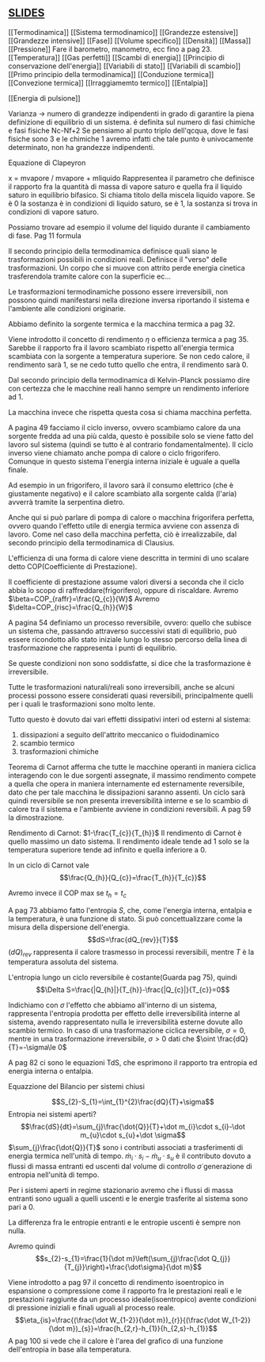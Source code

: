 [SLIDES](https://elearning.unisi.it/pluginfile.php/667732/mod_resource/content/1/FISICA%20I%20sez.THERMO-parte01-%20appunti%20LEZIONI%20FINALE.pdf)
--- 
[[Termodinamica]]
[[Sistema termodinamico]]
[[Grandezze estensive]]
[[Grandezze intensive]]
[[Fase]]
[[Volume specifico]]
[[Densità]]
[[Massa]]
[[Pressione]] Fare il barometro, manometro, ecc fino a pag 23.
[[Temperatura]]
[[Gas perfetti]]
[[Scambi di energia]]
[[Principio di conservazione dell'energia]]
[[Variabili di stato]]
[[Variabili di scambio]]
[[Primo principio della termodinamica]]
[[Conduzione termica]]
[[Convezione termica]]
[[Irraggiamemto termico]]
[[Entalpia]]

[[Energia di pulsione]]



Varianza -> numero di grandezze indipendenti in grado di garantire la piena definizione di equilibrio di un sistema.
é definita sul numero di fasi chimiche e fasi fisiche Nc-Nf+2
Se pensiamo al punto triplo dell'qcqua, dove le fasi fisiche sono 3 e le chimiche 1 avremo infatti che tale punto è univocamente determinato, non ha grandezze indipendenti.

Equazione di Clapeyron

x = mvapore / mvapore + mliquido
Rappresentea il parametro che definisce il rapporto fra la quantità di massa di vapore saturo e quella fra il liquido saturo in equilibrio bifasico. Si chiama titolo della miscela liquido vapore.
Se è 0 la sostanza è in condizioni di liquido saturo, se è 1, la sostanza si trova in condizioni di vapore saturo.

Possiamo trovare ad esempio il volume del liquido durante il cambiamento di fase.
Pag 11 formula

Il secondo principio della termodinamica definisce quali siano le trasformazioni possibili in condizioni reali. Definisce il "verso" delle trasformazioni. Un corpo che si muove con attrito perde energia cinetica trasferendola tramite calore con la superficie ec...

Le trasformazioni termodinamiche possono essere irreversibili, non possono quindi manifestarsi nella direzione inversa riportando il sistema e l'ambiente alle condizioni originarie.

Abbiamo definito la sorgente termica e la macchina termica a pag 32.

Viene introdotto il concetto di rendimento $\eta$ o efficienza termica a pag 35. Sarebbe il rapporto fra il lavoro scambiato rispetto all'energia termica scambiata con la sorgente a temperatura superiore.
Se non cedo calore, il rendimento sarà 1, se ne cedo tutto quello che entra, il rendimento sarà 0.

Dal secondo principio della termodinamica di Kelvin-Planck possiamo dire con certezza che le macchine reali hanno sempre un rendimento inferiore ad 1.

La macchina invece che rispetta questa cosa si chiama macchina perfetta.

A pagina 49 facciamo il ciclo inverso, ovvero scambiamo calore da una sorgente fredda ad una più calda, questo è possibile solo se viene fatto del lavoro sul sistema (quindi se tutto è al contrario fondamentalmente).
Il ciclo inverso viene chiamato anche pompa di calore o ciclo frigorifero.
Comunque in questo sistema l'energia interna iniziale è uguale a quella finale.

Ad esempio in un frigorifero, il lavoro sarà il consumo elettrico (che è giustamente negativo) e il calore scambiato alla sorgente calda (l'aria) avverrà tramite la serpentina dietro.

Anche qui si può parlare di pompa di calore o macchina frigorifera perfetta, ovvero quando l'effetto utile di energia termica avviene con assenza di lavoro. Come nel caso della macchina perfetta, ciò è irrealizzabile, dal secondo principio della termodinamica di Clausius.

L'efficienza di una forma di calore viene descritta in termini di uno scalare detto COP(Coefficiente di Prestazione).

Il coefficiente di prestazione assume valori diversi a seconda che il ciclo abbia lo scopo di raffreddare(frigorifero), oppure di riscaldare.
Avremo $\beta=COP_{raffr}=\frac{Q_{c}}{W}$
Avremo $\delta=COP_{risc}=\frac{Q_{h}}{W}$

A pagina 54 definiamo un processo reversibile, ovvero:
quello che subisce un sistema che, passando attraverso successivi stati di equilibrio, può essere ricondotto allo stato iniziale lungo lo stesso percorso della linea di trasformazione che rappresenta i punti di equilibrio.

Se queste condizioni non sono soddisfatte, si dice che la trasformazione è irreversibile.

Tutte le trasformazioni naturali/reali sono irreversibili, anche se alcuni processi possono essere considerati quasi reversibili, principalmente quelli per i quali le trasformazioni sono molto lente.

Tutto questo è dovuto dai vari effetti dissipativi interi od esterni al sistema:
1) dissipazioni a seguito dell'attrito meccanico o fluidodinamico
2) scambio termico
3) trasformazioni chimiche


Teorema di Carnot afferma che tutte le macchine operanti in maniera ciclica interagendo con le due sorgenti assegnate, il massimo rendimento compete a quella che opera in maniera internamente ed esternamente reversibile, dato che per tale macchina le dissipazioni saranno assenti.
Un ciclo sarà quindi reversibile se non presenta irreversibilità interne e se lo scambio di calore tra il sistema e l'ambiente avviene in condizioni reversibili.
A pag 59 la dimostrazione.

Rendimento di Carnot: $1-\frac{T_{c}}{T_{h}}$ 
Il rendimento di Carnot è quello massimo un dato sistema.
Il rendimento ideale tende ad 1 solo se la temperatura superiore tende ad infinito e quella inferiore a 0.

In un ciclo di Carnot vale
$$\frac{Q_{h}}{Q_{c}}=\frac{T_{h}}{T_{c}}$$

Avremo invece il COP max se $t_{h}=t_{c}$

A pag 73 abbiamo fatto l'entropia $S$, che, come l'energia interna, entalpia e la temperatura, è una funzione di stato.
Si può concettualizzare come la misura della dispersione dell'energia.
$$dS=\frac{dQ_{rev}}{T}$$
$(dQ)_{rev}$ rappresenta il calore trasmesso in processi reversibili, mentre $T$ è la temperatura assoluta del sistema.

L'entropia lungo un ciclo reversibile è costante(Guarda pag 75), quindi
$$\Delta S=\frac{|Q_{h}|}{T_{h}}-\frac{|Q_{c}|}{T_{c}}=0$$

Indichiamo con $\sigma$ l'effetto che abbiamo all'interno di un sistema, rappresenta l'entropia prodotta per effetto delle irreversibilità interne al sistema, avendo rappresentato nulla le irreversibilità esterne dovute allo scambio termico.
In caso di una trasformazione ciclica reversibile, $\sigma =0$, mentre in una trasformazione irreversibile, $\sigma > 0$ dati che $\oint \frac{dQ}{T}=-\sigma\le 0$ 

A pag 82 ci sono le equazioni TdS, che esprimono il rapporto tra entropia ed energia interna o entalpia.

Equazzione del Bilancio per sistemi chiusi

$$S_{2}-S_{1}=\int_{1}^{2}\frac{dQ}{T}+\sigma$$
Entropia nei sistemi aperti?
$$\frac{dS}{dt}=\sum_{j}\frac{\dot{Q}}{T}+\dot m_{i}\cdot s_{i}-\dot m_{u}\cdot s_{u}+\dot \sigma$$
$\sum_{j}\frac{\dot{Q}}{T}$ sono i contributi associati a trasferimenti di energia termica nell'unità di tempo.
$\dot m_{i}\cdot s_{i}-\dot m_{u}\cdot s_{u}$ è il contributo dovuto a flussi di massa entranti ed uscenti dal volume di controllo
$\dot \sigma$ generazione di entropia nell'unità di tempo.

Per i sistemi aperti in regime stazionario avremo che i flussi di massa entranti sono uguali a quelli uscenti e le energie trasferite al sistema sono pari a 0.

La differenza fra le entropie entranti e le entropie uscenti è sempre non nulla.

Avremo quindi
$$s_{2}-s_{1}=\frac{1}{\dot m}\left(\sum_{j}\frac{\dot Q_{j}}{T_{j}}\right)+\frac{\dot\sigma}{\dot m}$$

Viene introdotto a pag 97 il concetto di rendimento isoentropico in espansione o compressione come il rapporto fra le prestazioni reali e le prestazioni raggiunte da un processo ideale(isoentropico) avente condizioni di pressione iniziali e finali uguali al processo reale.
$$\eta_{is}=\frac{(\frac{\dot W_{1-2}}{\dot m})_{r}}{(\frac{\dot W_{1-2}}{\dot m})_{s}}=\frac{h_{2,r}-h_{1}}{h_{2,s}-h_{1}}$$
A pag 100 si vede che il calore è l'area del grafico di una funzione dell'entropia in base alla temperatura.